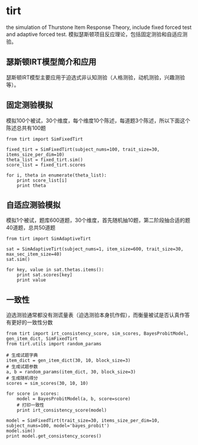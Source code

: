 # tirt
the simulation of Thurstone Item Response Theory, include fixed forced test and adaptive forced test. 模拟瑟斯顿项目反应理论，包括固定测验和自适应测验。

## 瑟斯顿IRT模型简介和应用
瑟斯顿IRT模型主要应用于迫选式非认知测验（人格测验，动机测验，兴趣测验等）。

## 固定测验模拟
模拟100个被试，30个维度，每个维度10个陈述，每道题3个陈述，所以下面这个陈述总共有100题
```
from tirt import SimFixedTirt

fixed_tirt = SimFixedTirt(subject_nums=100, trait_size=30, items_size_per_dim=10)
theta_list = fixed_tirt.sim()
score_list = fixed_tirt.scores

for i, theta in enumerate(theta_list):
    print score_list[i]
    print theta
```

## 自适应测验模拟
模拟1个被试，题库600道题，30个维度，首先随机抽10题，第二阶段抽合适的题40道题，总共50道题
```
from tirt import SimAdaptiveTirt

sat = SimAdaptiveTirt(subject_nums=1, item_size=600, trait_size=30, max_sec_item_size=40)
sat.sim()

for key, value in sat.thetas.items():
    print sat.scores[key]
    print value
```

## 一致性
迫选测验通常都没有测谎量表（迫选测验本身抗作假），而衡量被试是否认真作答有更好的一致性分数
```
from tirt import irt_consistency_score, sim_scores, BayesProbitModel, gen_item_dict, SimFixedTirt
from tirt.utils import random_params

# 生成试题字典
item_dict = gen_item_dict(30, 10, block_size=3)
# 生成试题参数
a, b = random_params(item_dict, 30, block_size=3)
# 生成随机得分
scores = sim_scores(30, 10, 10)

for score in scores:
    model = BayesProbitModel(a, b, score=score)
    # 打印一致性
    print irt_consistency_score(model)

model = SimFixedTirt(trait_size=30, items_size_per_dim=10, subject_nums=100, model='bayes_probit')
model.sim()
print model.get_consistency_scores()
```